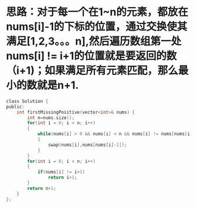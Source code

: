 # 思路：对于每一个在1~n的元素，都放在nums[i]-1的下标的位置，通过交换使其满足[1,2,3。。。n],然后遍历数组第一处nums[i] != i+1的位置就是要返回的数（i+1)；如果满足所有元素匹配，那么最小的数就是n+1.
```c
class Solution {
public:
    int firstMissingPositive(vector<int>& nums) {
        int n=nums.size();
        for(int i = 0; i < n; i++)
        {
            while(nums[i] > 0 && nums[i] < n && nums[i] != nums[nums[i]-1]) //最多交换n次
            {
                swap(nums[i],nums[nums[i]-1]);
            }
        }
        for(int i = 0; i < n; i++)
        {
            if(nums[i] != i+1)
                return i+1;      
        }
        return n+1;   
    }
};
```
